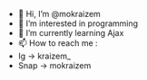 - 👋 Hi, I’m @mokraizem
- 👀 I’m interested in programming
- 🌱 I’m currently learning Ajax
- 📫 How to reach me : 
- Ig -> kraizem_
- Snap -> mokraizem

<!---
mokraizem/mokraizem is a ✨ special ✨ repository because its `README.md` (this file) appears on your GitHub profile.
You can click the Preview link to take a look at your changes.
--->
